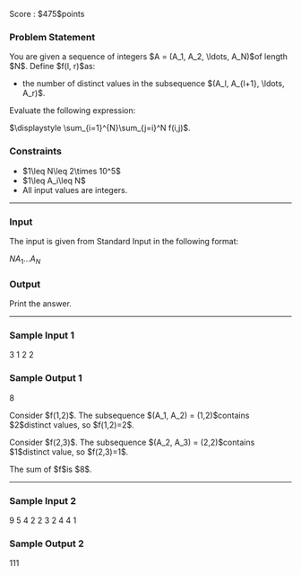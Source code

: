
<div>

<span>

<span>

<p>
Score : $475$points
</p>

<div>

<section>

### **Problem Statement**

<p>
You are given a sequence of integers $A = (A_1, A_2, \ldots, A_N)$of length $N$.
                    Define $f(l, r)$as:
</p>

<ul>

<li>
the number of distinct values in the subsequence $(A_l, A_{l+1}, \ldots, A_r)$.
</li>

</ul>

<p>
Evaluate the following expression:
</p>

<div>
$\displaystyle \sum_{i=1}^{N}\sum_{j=i}^N f(i,j)$.
                
</div>

<p>



</p>

</section>

</div>

<div>

<section>

### **Constraints**

<ul>

<li>
$1\leq N\leq 2\times 10^5$
</li>

<li>
$1\leq A_i\leq N$
</li>

<li>
All input values are integers.
</li>

</ul>

</section>

</div>

---

<div>

<div>

<section>

### **Input**

<p>
The input is given from Standard Input in the following format:
</p>

<div>

$N$$A_1$$\ldots$$A_N$
</div>

</section>

</div>

<div>

<section>

### **Output**

<p>
Print the answer.
</p>

</section>

</div>

</div>

---

<div>

<section>

### **Sample Input 1**

<div>

3
1 2 2

</div>

</section>

</div>

<div>

<section>

### **Sample Output 1**

<div>

8

</div>

<p>
Consider $f(1,2)$. The subsequence $(A_1, A_2) = (1,2)$contains $2$distinct values, so $f(1,2)=2$.
</p>

<p>
Consider $f(2,3)$. The subsequence $(A_2, A_3) = (2,2)$contains $1$distinct value, so $f(2,3)=1$.
</p>

<p>
The sum of $f$is $8$.
</p>

</section>

</div>

---

<div>

<section>

### **Sample Input 2**

<div>

9
5 4 2 2 3 2 4 4 1

</div>

</section>

</div>

<div>

<section>

### **Sample Output 2**

<div>

111

</div>

</section>

</div>

</span>

</span>

</div>
